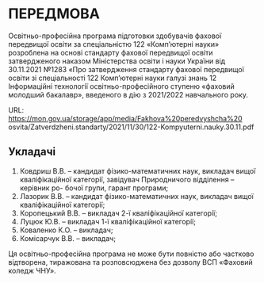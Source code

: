 # ПЕРЕДМОВА

Освiтньо-професiйна програма пiдготовки здобувачiв фахової передвищої
освiти за спецiальнiстю 122 «Комп’ютернi науки» розроблена на основi стандарту фахової передвищої освiти затвердженого наказом Мiнiстерства освiти
i науки України вiд 30.11.2021 №1283 «Про затвердження стандарту фахової
передвищої освiти зi спецiальностi 122 Комп’ютернi науки галузi знань 12 Iнформацiйнi технологiї освiтньо-професiйного ступеню «фаховий молодший
бакалавр», введеного в дiю з 2021/2022 навчального року.

URL: https://mon.gov.ua/storage/app/media/Fakhova%20peredvyshcha%20
osvita/Zatverdzheni.standarty/2021/11/30/122-Kompyuterni.nauky.30.11.pdf

## Укладачi

1. Ковдриш В.В. – кандидат фiзико-математичних наук, викладач вищої
   квалiфiкацiйної категорiї, завiдувач Природничого вiддiлення – керiвник ро-
   бочої групи, гарант програми;
2. Лазорик В.В. – кандидат фiзико-математичних наук, викладач вищої
   квалiфiкацiйної категорiї;
3. Коропецький В.В. – викладач 2-ї квалiфiкацiйної категорiї;
4. Луцюк Ю.В. – викладач 1-ї квалiфiкацiйної категорiї;
5. Коваленко К.О. – викладач;
6. Комiсарчук В.В. – викладач;

Ця освiтньо-професiйна програма не може бути повнiстю або частково вiдтворена, тиражована та розповсюджена без дозволу ВСП «Фаховий коледж ЧНУ».
